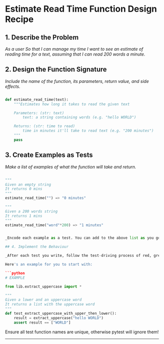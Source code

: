 # Estimate Read Time Function Design Recipe


## 1. Describe the Problem

_As a user
So that I can manage my time
I want to see an estimate of reading time for a text, assuming that I can read 200 words a minute._

## 2. Design the Function Signature

_Include the name of the function, its parameters, return value, and side effects._

```python

def estimate_read_time(text):
    """Estimates how long it takes to read the given text

    Parameters: (str: text)
        text: a string containing words (e.g. "hello WORLD")

    Returns: (str: time to read)
        time in minutes it'll take to read text (e.g. "200 minutes")
    """
    pass
```

## 3. Create Examples as Tests

_Make a list of examples of what the function will take and return._

```python

"""
Given an empty string
It returns 0 mins
"""
estimate_read_time("") => "0 minutes"

"""
Given a 200 words string
It returns 1 mins
"""
estimate_read_time("word"*200) => "1 minutes"


_Encode each example as a test. You can add to the above list as you go._

## 4. Implement the Behaviour

_After each test you write, follow the test-driving process of red, green, refactor to implement the behaviour._

Here's an example for you to start with:

```python
# EXAMPLE

from lib.extract_uppercase import *

"""
Given a lower and an uppercase word
It returns a list with the uppercase word
"""
def test_extract_uppercase_with_upper_then_lower():
    result = extract_uppercase("hello WORLD")
    assert result == ["WORLD"]

```

Ensure all test function names are unique, otherwise pytest will ignore them!

---

